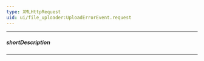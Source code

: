 ```yaml
---
type: XMLHttpRequest
uid: ui/file_uploader:UploadErrorEvent.request
---
```

---
##### shortDescription
<!-- Description goes here -->

---
<!-- Description goes here -->